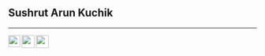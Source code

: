 <html>
  <body>
    <h2 align='left'>Sushrut Arun Kuchik</h2><hr>
    <p>
        <a href="https://www.linkedin.com/in/sushrutkuchik/">
        <img align="left" width="24px" src="https://github.com/TheDudeThatCode/TheDudeThatCode/blob/master/Assets/Linkedin.svg" />
        </a>&nbsp;&nbsp;
        <a href="https://twitter.com/sushrutk16">
        <img align="left" width="26px" src="https://github.com/TheDudeThatCode/TheDudeThatCode/blob/master/Assets/Twitter.svg" />
        <a href="https://twitter.com/sushrutk16">
        <img align="left" width="26px" src="https://github.com/TheDudeThatCode/TheDudeThatCode/blob/master/Assets/Twitter.svg" />
    </p>
<!--
**ksushrut/ksushrut** is a ✨ _special_ ✨ repository because its `README.md` (this file) appears on your GitHub profile.

Here are some ideas to get you started:

- 🔭 I’m currently working on ...
- 🌱 I’m currently learning ...
- 👯 I’m looking to collaborate on ...
- 🤔 I’m looking for help with ...
- 💬 Ask me about ...
- 📫 How to reach me: ...
- 😄 Pronouns: ...
- ⚡ Fun fact: ...
-->
  </body>
</html>
